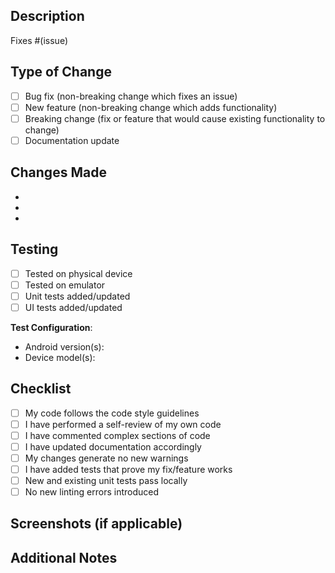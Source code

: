 ## Description

<!-- Describe your changes here. Link any related issues. -->

Fixes #(issue)

## Type of Change

<!-- Mark the relevant option -->

- [ ] Bug fix (non-breaking change which fixes an issue)
- [ ] New feature (non-breaking change which adds functionality)
- [ ] Breaking change (fix or feature that would cause existing functionality to change)
- [ ] Documentation update

## Changes Made

<!-- List the specific changes -->

- 
- 
- 

## Testing

<!-- Describe the tests you ran -->

- [ ] Tested on physical device
- [ ] Tested on emulator
- [ ] Unit tests added/updated
- [ ] UI tests added/updated

**Test Configuration**:
- Android version(s):
- Device model(s):

## Checklist

- [ ] My code follows the code style guidelines
- [ ] I have performed a self-review of my own code
- [ ] I have commented complex sections of code
- [ ] I have updated documentation accordingly
- [ ] My changes generate no new warnings
- [ ] I have added tests that prove my fix/feature works
- [ ] New and existing unit tests pass locally
- [ ] No new linting errors introduced

## Screenshots (if applicable)

<!-- Add screenshots for UI changes -->

## Additional Notes

<!-- Any additional information or context -->
